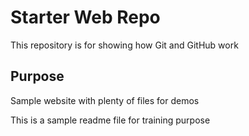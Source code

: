 # Starter Web Repo

This repository is for showing how Git and GitHub work

## Purpose

Sample website with plenty of files for demos

This is a sample readme file for training purpose
